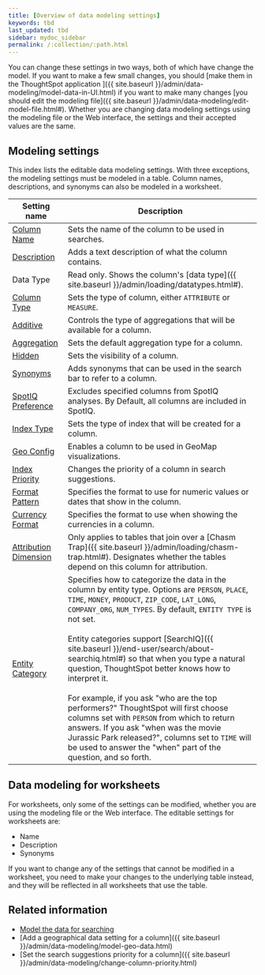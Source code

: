 ```yaml
---
title: [Overview of data modeling settings]
keywords: tbd
last_updated: tbd
sidebar: mydoc_sidebar
permalink: /:collection/:path.html
---
```


You can change these settings in two ways, both of which have change the model.
If you want to make a few small changes, you should [make them in the
ThoughtSpot application ]({{ site.baseurl
}}/admin/data-modeling/model-data-in-UI.html) if you want to make many changes
[you should edit the modeling file]({{ site.baseurl
}}/admin/data-modeling/edit-model-file.html#). Whether you are changing data
modeling settings using the modeling file or the Web interface, the settings and
their accepted values are the same.

## Modeling settings

This index lists the editable data modeling settings. With three exceptions, the modeling settings must be modeled in a table.  Column names, descriptions, and synonyms can also be modeled in a worksheet.

| Setting name | Description |
|----------------|----------------------|
| [Column Name](change-column-basics.html#change-the-column-name#) | Sets the name of the column to be used in searches. |
| [Description](change-column-basics.html#change-column-description) | Adds a text description of what the column contains. |
| Data Type | Read only. Shows the column's [data type]({{ site.baseurl }}/admin/loading/datatypes.html#). |
| [Column Type](change-column-basics.html#change-column-type) | Sets the type of column, either `ATTRIBUTE` or `MEASURE`. |
| [Additive](change-aggreg-additive.html#) | Controls the type of aggregations that will be available for a column. |
| [Aggregation](change-aggreg-additive.html#) | Sets the default aggregation type for a column. |
| [Hidden](change-visibility-synonym.html#) | Sets the visibility of a column. |
| [Synonyms](change-visibility-synonym.html#) | Adds synonyms that can be used in the search bar to refer to a column. |
| [SpotIQ Preference](change-visibility-synonym.html#) | Excludes specified columns from SpotIQ analyses. By Default, all columns are included in SpotIQ.|
| [Index Type](change-index.html#) | Sets the type of index that will be created for a column. |
| [Geo Config](model-geo-data.html#) | Enables a column to be used in GeoMap visualizations. |
| [Index Priority](change-column-priority.html#) | Changes the priority of a column in search suggestions. |
| [Format Pattern](set-format-pattern-numbers.html#) | Specifies the format to use for numeric values or dates that show in the column. |
| [Currency Format](set-format-pattern-numbers.html#set-currency-format) | Specifies the format to use when showing the currencies in a column. |
| [Attribution Dimension](attributable-dimension.html#) | Only applies to tables that join over a [Chasm Trap]({{ site.baseurl }}/admin/loading/chasm-trap.html#). Designates whether the tables depend on this column for attribution. |
| [Entity Category](set-entity-category.html#) | Specifies how to categorize the data in the column by entity type. Options are `PERSON`, `PLACE`, `TIME`, `MONEY`, `PRODUCT`, `ZIP_CODE`, `LAT_LONG`, `COMPANY_ORG`, `NUM_TYPES`. By default, `ENTITY TYPE` is not set. <br><br> Entity categories support [SearchIQ]({{ site.baseurl }}/end-user/search/about-searchiq.html#) so that when you type a natural question, ThoughtSpot better knows how to interpret it. <br><br>For example, if you ask "who are the top performers?" ThoughtSpot will first choose columns set with `PERSON` from which to return answers. If you ask "when was the movie Jurassic Park released?", columns set to `TIME` will be used to answer the "when" part of the question, and so forth.|


## Data modeling for worksheets

For worksheets, only some of the settings can be modified, whether you are using
the modeling file or the Web interface. The editable settings for worksheets
are:

-   Name
-   Description
-   Synonyms

If you want to change any of the settings that cannot be modified in a
worksheet, you need to make your changes to the underlying table instead, and
they will be reflected in all worksheets that use the table.

## Related information  

- [Model the data for searching](semantic-modeling.html#)
- [Add a geographical data setting for a column]({{ site.baseurl }}/admin/data-modeling/model-geo-data.html)  
- [Set the search suggestions priority for a column]({{ site.baseurl }}/admin/data-modeling/change-column-priority.html)  
